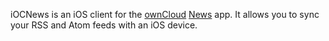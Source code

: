 iOCNews is an iOS client for the [ownCloud](http://owncloud.org "ownCloud") [News](http://apps.owncloud.com/content/show.php/News?content=158434 "News") app. It allows you to sync your RSS and Atom feeds with an iOS device.
